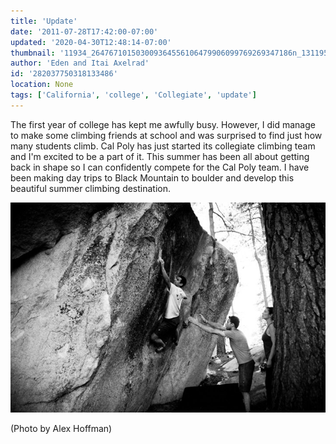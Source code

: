 ```yaml
---
title: 'Update'
date: '2011-07-28T17:42:00-07:00'
updated: '2020-04-30T12:48:14-07:00'
thumbnail: '11934_264767101503009364556106479906099769269347186n_1311954545.jpg'
author: 'Eden and Itai Axelrad'
id: '282037750318133486'
location: None
tags: ['California', 'college', 'Collegiate', 'update']
---
```

The first year of college has kept me awfully busy. However, I did manage to make some climbing friends at school and was surprised to find just how many students climb. Cal Poly has just started its collegiate climbing team and I'm excited to be a part of it. This summer has been all about getting back in shape so I can confidently compete for the Cal Poly team. I have been making day trips to Black Mountain to boulder and develop this beautiful summer climbing destination.

![image alt](/images/11934_264767101503009364556106479906099769269347186n_1311954545.jpg)

(Photo by Alex Hoffman)
